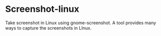 # Screenshot-linux
Take screenshot in Linux using gnome-screenshot. A tool provides many ways to capture the screenshots in LInux.


